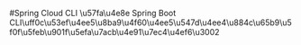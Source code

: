 #Spring Cloud CLI
\u57fa\u4e8e Spring Boot CLI\uff0c\u53ef\u4ee5\u8ba9\u4f60\u4ee5\u547d\u4ee4\u884c\u65b9\u5f0f\u5feb\u901f\u5efa\u7acb\u4e91\u7ec4\u4ef6\u3002
